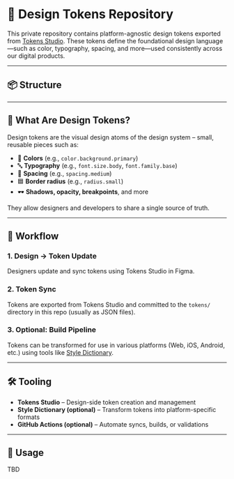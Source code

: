 # 🎨 Design Tokens Repository

This private repository contains platform-agnostic design tokens exported from [Tokens Studio](https://tokens.studio/). These tokens define the foundational design language—such as color, typography, spacing, and more—used consistently across our digital products.

---

## 📦 Structure


---

## 🧩 What Are Design Tokens?

Design tokens are the visual design atoms of the design system – small, reusable pieces such as:

- 🎨 **Colors** (e.g., `color.background.primary`)
- 🔤 **Typography** (e.g., `font.size.body`, `font.family.base`)
- 📐 **Spacing** (e.g., `spacing.medium`)
- 🟦 **Border radius** (e.g., `radius.small`)
- 🕶 **Shadows, opacity, breakpoints**, and more

They allow designers and developers to share a single source of truth.

---

## 🔁 Workflow

### 1. **Design → Token Update**
Designers update and sync tokens using Tokens Studio in Figma.

### 2. **Token Sync**
Tokens are exported from Tokens Studio and committed to the `tokens/` directory in this repo (usually as JSON files).

### 3. **Optional: Build Pipeline**
Tokens can be transformed for use in various platforms (Web, iOS, Android, etc.) using tools like [Style Dictionary](https://amzn.github.io/style-dictionary/#/).

---

## 🛠 Tooling

- **Tokens Studio** – Design-side token creation and management
- **Style Dictionary (optional)** – Transform tokens into platform-specific formats
- **GitHub Actions (optional)** – Automate syncs, builds, or validations

---

## 📄 Usage

TBD
